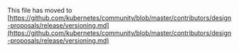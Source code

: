 This file has moved to [https://github.com/kubernetes/community/blob/master/contributors/design-proposals/release/versioning.md](https://github.com/kubernetes/community/blob/master/contributors/design-proposals/release/versioning.md)
